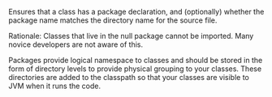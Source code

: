 Ensures that a class has a package declaration, and (optionally) whether
the package name matches the directory name for the source file.

Rationale: Classes that live in the null package cannot be imported.
Many novice developers are not aware of this.

Packages provide logical namespace to classes and should be stored in
the form of directory levels to provide physical grouping to your
classes. These directories are added to the classpath so that your
classes are visible to JVM when it runs the code.